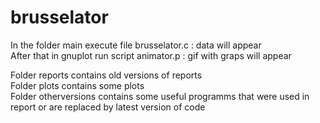 # brusselator
In the folder main execute file brusselator.c : data will appear \
After that in gnuplot run script animator.p : gif with graps will appear 

Folder reports contains old versions of reports \
Folder plots contains some plots \
Folder otherversions contains some useful programms that were used in report or are replaced by latest version of code

